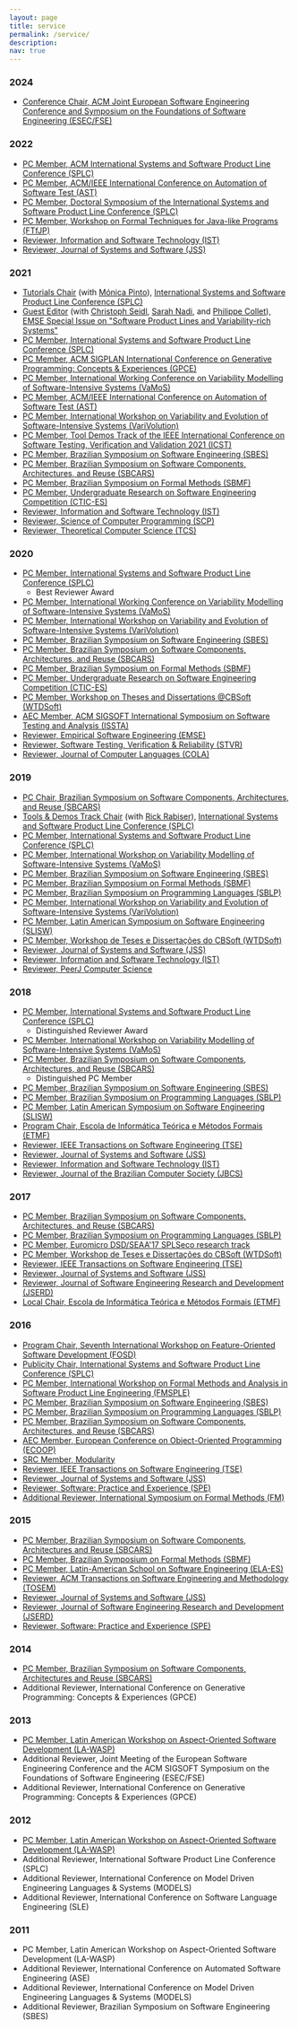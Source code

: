 ```yaml
---
layout: page
title: service
permalink: /service/
description: 
nav: true
---
```

<!-- {% comment %}
*
*  This loop loops through a collection called `collection_name`
*  and sorts it by the front matter variable `date` and than filters
*  the collection with `reverse` in reverse order
*
*  To make it work you first have to assign the data to a new string
*  called `sorted`.
*
<ul>
    {% assign sorted = site.collection_name | sort: 'date' | reverse %}
    {% for item in sorted %}
    <li>{{ item.title }}</li>
    {% endfor %}
</ul> -->
<!-- 
<div class="projects grid">

  {% assign sorted_projects = site.projects | sort: "importance" %}
  {% for project in sorted_projects %}
  <div class="grid-item">
    {% if project.redirect %}
    <a href="{{ project.redirect }}" target="_blank">
    {% else %}
    <a href="{{ project.url | relative_url }}">
    {% endif %}
      <div class="card hoverable">
        {% if project.img %}
        <img src="{{ project.img | relative_url }}" alt="project thumbnail">
        {% endif %}
        <div class="card-body">
          <h2 class="card-title text-lowercase">{{ project.title }}</h2>
          <p class="card-text">{{ project.description }}</p>
          <div class="row ml-1 mr-1 p-0">
            {% if project.github %}
            <div class="github-icon">
              <div class="icon" data-toggle="tooltip" title="Code Repository">
                <a href="{{ project.github }}" target="_blank"><i class="fab fa-github gh-icon"></i></a>
              </div>
              {% if project.github_stars %}
              <span class="stars" data-toggle="tooltip" title="GitHub Stars">
                <i class="fas fa-star"></i>
                <span id="{{ project.github_stars }}-stars"></span>
              </span>
              {% endif %}
            </div>
            {% endif %}
          </div>
        </div>
      </div>
    </a>
  </div>
{% endfor %}
</div> 
{% endcomment %} -->

### 2024

*   [Conference Chair, ACM Joint European Software Engineering Conference and Symposium on the Foundations of Software Engineering (ESEC/FSE)](https://www.esec-fse.org)

### 2022

*   [PC Member, ACM International Systems and Software Product Line Conference (SPLC)](https://2022.splc.net/committees/program-committees/)
*   [PC Member, ACM/IEEE International Conference on Automation of Software Test (AST)](https://conf.researchr.org/home/ast-2022)
*   [PC Member, Doctoral Symposium of the International Systems and Software Product Line Conference (SPLC)](http://splc2021.net/committees/program-committees)
*   [PC Member, Workshop on Formal Techniques for Java-like Programs (FTfJP)](https://2022.ecoop.org/track/ftfjp-2022)
*   [Reviewer, Information and Software Technology (IST)](https://www.journals.elsevier.com/information-and-software-technology)
*   [Reviewer, Journal of Systems and Software (JSS)](https://www.journals.elsevier.com/journal-of-systems-and-software/)

### 2021

*   [Tutorials Chair](http://splc2021.net/call-for-papers/call-for-tutorial-proposals) (with [Mónica Pinto](http://www.lcc.uma.es/~pinto/)), [International Systems and Software Product Line Conference (SPLC)](http://splc2021.net/call-for-papers/call-for-tutorial-proposals)
*   [Guest Editor](https://splc2020.net/call-for-papers/call-for-empirical-software-engineering-special-issue/) (with [Christoph Seidl](https://pure.itu.dk/portal/da/persons/christoph-seidl(fda8c630-1b0a-4910-ae2a-602850616275).html), [Sarah Nadi](https://sarahnadi.org/), and [Philippe Collet](https://www.i3s.unice.fr/Philippe_Collet/node/1)), [EMSE Special Issue on "Software Product Lines and Variability-rich Systems"](https://emsejournal.github.io/special_issues/2021_Software_Product_Lines_and_Variability-rich_Systems)
*   [PC Member, International Systems and Software Product Line Conference (SPLC)](http://splc2021.net/committees/program-committees)
*   [PC Member, ACM SIGPLAN International Conference on Generative Programming: Concepts & Experiences (GPCE)](https://conf.researchr.org/home/gpce-2021)
*   [PC Member, International Working Conference on Variability Modelling of Software-Intensive Systems (VaMoS)](https://vamos2021.fh-krems.ac.at/organisation/)
*   [PC Member, ACM/IEEE International Conference on Automation of Software Test (AST)](https://conf.researchr.org/home/icse-2021/ast-2021)
*   [PC Member, International Workshop on Variability and Evolution of Software-Intensive Systems (VariVolution)](https://sites.google.com/view/varivolution2021)
*   [PC Member, Tool Demos Track of the IEEE International Conference on Software Testing, Verification and Validation 2021 (ICST)](https://icst2021.icmc.usp.br/track/icst-2021-Tools-Demo-Track)
*   [PC Member, Brazilian Symposium on Software Engineering (SBES)](http://cbsoft2021.joinville.udesc.br/sbes-pesquisa.php)
*   [PC Member, Brazilian Symposium on Software Components, Architectures, and Reuse (SBCARS)](http://cbsoft2021.joinville.udesc.br/sbcars.php)
*   [PC Member, Brazilian Symposium on Formal Methods (SBMF)](https://sites.google.com/computacao.ufcg.edu.br/sbmf2021/)
*   [PC Member, Undergraduate Research on Software Engineering Competition (CTIC-ES)](http://cbsoft2021.joinville.udesc.br/index.php)
*   [Reviewer, Information and Software Technology (IST)](https://www.journals.elsevier.com/information-and-software-technology)
*   [Reviewer, Science of Computer Programming (SCP)](https://www.journals.elsevier.com/science-of-computer-programming)
*   [Reviewer, Theoretical Computer Science (TCS)](https://www.journals.elsevier.com/theoretical-computer-science)

### 2020

*   [PC Member, International Systems and Software Product Line Conference (SPLC)](http://splc2020.net/program-committees/)
    *   Best Reviewer Award
*   [PC Member, International Working Conference on Variability Modelling of Software-Intensive Systems (VaMoS)](https://vamos2020.dbse.iti.cs.ovgu.de/)
*   [PC Member, International Workshop on Variability and Evolution of Software-Intensive Systems (VariVolution)](https://sites.google.com/view/varivolution2020)
*   [PC Member, Brazilian Symposium on Software Engineering (SBES)](http://cbsoft2020.imd.ufrn.br/sbes-pesquisa.php)
*   [PC Member, Brazilian Symposium on Software Components, Architectures, and Reuse (SBCARS)](http://cbsoft2020.imd.ufrn.br/sbcars.php)
*   [PC Member, Brazilian Symposium on Formal Methods (SBMF)]()
*   [PC Member, Undergraduate Research on Software Engineering Competition (CTIC-ES)](http://cbsoft2020.imd.ufrn.br/sbes-ctic.php)
*   [PC Member, Workshop on Theses and Dissertations @CBSoft (WTDSoft)](http://cbsoft2020.imd.ufrn.br/wtdsoft.php)
*   [AEC Member, ACM SIGSOFT International Symposium on Software Testing and Analysis (ISSTA)](https://conf.researchr.org/track/issta-2020/issta-2020-artifact-evaluation)
*   [Reviewer, Empirical Software Engineering (EMSE)](https://www.springer.com/journal/10664)
*   [Reviewer, Software Testing, Verification & Reliability (STVR)](https://onlinelibrary.wiley.com/journal/10991689)
*   [Reviewer, Journal of Computer Languages (COLA)](https://www.journals.elsevier.com/journal-of-computer-languages)

### 2019

*   [PC Chair, Brazilian Symposium on Software Components, Architectures, and Reuse (SBCARS)](https://cbsoft2019.ufba.br/#/sbcars)
*   [Tools & Demos Track Chair](https://splc2019.net/call-for-papers/call-for-data-demonstrations-and-tools/) (with [Rick Rabiser](http://ase.jku.at/staff/rabiser/)), [International Systems and Software Product Line Conference (SPLC)](https://splc2019.net/call-for-papers/call-for-data-demonstrations-and-tools/)
*   [PC Member, International Systems and Software Product Line Conference (SPLC)](https://splc2019.net/program-committees/)
*   [PC Member, International Workshop on Variability Modelling of Software-Intensive Systems (VaMoS)](https://vamos2019.github.io/organisation/)
*   [PC Member, Brazilian Symposium on Software Engineering (SBES)](https://cbsoft2019.ufba.br/#/sbesresearchtrack)
*   [PC Member, Brazilian Symposium on Formal Methods (SBMF)](https://www.ime.usp.br/~sbmf2019/organisation/)
*   [PC Member, Brazilian Symposium on Programming Languages (SBLP)](https://cbsoft2019.ufba.br/#/sblp)
*   [PC Member, International Workshop on Variability and Evolution of Software-Intensive Systems (VariVolution)](https://sites.google.com/view/varivolution2019)
*   [PC Member, Latin American Symposium on Software Engineering (SLISW)](http://clei2019.utp.ac.pa/en/#simposios)
*   [PC Member, Workshop de Teses e Dissertações do CBSoft (WTDSoft)](https://cbsoft2019.ufba.br/#/wtdsoft)
*   [Reviewer, Journal of Systems and Software (JSS)](https://www.journals.elsevier.com/journal-of-systems-and-software/)
*   [Reviewer, Information and Software Technology (IST)](https://www.journals.elsevier.com/information-and-software-technology)
*   [Reviewer, PeerJ Computer Science](https://peerj.com/computer-science/)

### 2018

*   [PC Member, International Systems and Software Product Line Conference (SPLC)](http://splc2018.net/)
    *   Distinguished Reviewer Award
*   [PC Member, International Workshop on Variability Modelling of Software-Intensive Systems (VaMoS)](https://vamos2018.wordpress.com/)
*   [PC Member, Brazilian Symposium on Software Components, Architectures, and Reuse (SBCARS)](http://cbsoft2018.icmc.usp.br)
    *   Distinguished PC Member
*   [PC Member, Brazilian Symposium on Software Engineering (SBES)](http://cbsoft2018.icmc.usp.br)
*   [PC Member, Brazilian Symposium on Programming Languages (SBLP)](http://cbsoft2018.icmc.usp.br)
*   [PC Member, Latin American Symposium on Software Engineering (SLISW)](http://cleilaclo2018.mackenzie.br/pt/clei-2018/symposia/slisw.html)
*   [Program Chair, Escola de Informática Teórica e Métodos Formais (ETMF)](#)
*   [Reviewer, IEEE Transactions on Software Engineering (TSE)](https://www.computer.org/web/tse)
*   [Reviewer, Journal of Systems and Software (JSS)](https://www.journals.elsevier.com/journal-of-systems-and-software/)
*   [Reviewer, Information and Software Technology (IST)](https://www.journals.elsevier.com/information-and-software-technology)
*   [Reviewer, Journal of the Brazilian Computer Society (JBCS)](https://journal-bcs.springeropen.com)

### 2017

*   [PC Member, Brazilian Symposium on Software Components, Architectures, and Reuse (SBCARS)](http://www.lia.ufc.br/~cbsoft2017/en/xi-sbcars/chamada-de-trabalhos/)
*   [PC Member, Brazilian Symposium on Programming Languages (SBLP)](http://www.lia.ufc.br/~cbsoft2017/xxi-sblp/)
*   [PC Member, Euromicro DSD/SEAA'17 SPLSeco research track](http://dsd-seaa2017.ocg.at/splseco2017.html)
*   [PC Member, Workshop de Teses e Dissertações do CBSoft (WTDSoft)](http://www.lia.ufc.br/~cbsoft2017/cbsoft/wtdsoft/)
*   [Reviewer, IEEE Transactions on Software Engineering (TSE)](https://www.computer.org/web/tse)
*   [Reviewer, Journal of Systems and Software (JSS)](https://www.journals.elsevier.com/journal-of-systems-and-software/)
*   [Reviewer, Journal of Software Engineering Research and Development (JSERD)](https://jserd.springeropen.com/)
*   [Local Chair, Escola de Informática Teórica e Métodos Formais (ETMF)](http://sbmf2017.cin.ufpe.br/)

### 2016

*   [Program Chair, Seventh International Workshop on Feature-Oriented Software Development (FOSD)](http://2016.splashcon.org/track/fosd2016)
*   [Publicity Chair, International Systems and Software Product Line Conference (SPLC)](http://www.splc2016.net/org.html)
*   [PC Member, International Workshop on Formal Methods and Analysis in Software Product Line Engineering (FMSPLE)](https://www.tu-braunschweig.de/isf/events/fmsple16)
*   [PC Member, Brazilian Symposium on Software Engineering (SBES)](http://cbsoft.org/sbes2016/organizing-committee?lang=en)
*   [PC Member, Brazilian Symposium on Programming Languages (SBLP)](http://cbsoft.org/sblp2016/committee)
*   [PC Member, Brazilian Symposium on Software Components, Architectures, and Reuse (SBCARS)](http://cbsoft.org/sbcars2016/committee)
*   [AEC Member, European Conference on Object-Oriented Programming (ECOOP)](http://2016.ecoop.org/committee/ecoop-2016-artifact-evaluation-committee)
*   [SRC Member, Modularity](http://2016.modularity.info/track/src)
*   [Reviewer, IEEE Transactions on Software Engineering (TSE)](https://www.computer.org/web/tse)
*   [Reviewer, Journal of Systems and Software (JSS)](https://www.journals.elsevier.com/journal-of-systems-and-software/)
*   [Reviewer, Software: Practice and Experience (SPE)](http://onlinelibrary.wiley.com/journal/10.1002/(ISSN)1097-024X)
*   [Additional Reviewer, International Symposium on Formal Methods (FM)](http://fm2016.cs.ucy.ac.cy/)

### 2015

*   [PC Member, Brazilian Symposium on Software Components, Architectures and Reuse (SBCARS)](http://cbsoft.org/sbcars2015/committees)
*   [PC Member, Brazilian Symposium on Formal Methods (SBMF)](http://cbsoft.org/sbmf2015/committees)
*   [PC Member, Latin-American School on Software Engineering (ELA-ES)](http://www.inf.ufrgs.br/elaes2015/?page_id=68)
*   [Reviewer, ACM Transactions on Software Engineering and Methodology (TOSEM)](http://tosem.acm.org/)
*   [Reviewer, Journal of Systems and Software (JSS)](https://www.journals.elsevier.com/journal-of-systems-and-software/)
*   [Reviewer, Journal of Software Engineering Research and Development (JSERD)](https://jserd.springeropen.com/)
*   [Reviewer, Software: Practice and Experience (SPE)](http://onlinelibrary.wiley.com/journal/10.1002/(ISSN)1097-024X)

### 2014

*   [PC Member, Brazilian Symposium on Software Components, Architectures and Reuse (SBCARS)](http://www.ic.ufal.br/evento/cbsoft2014/en/committees-sbcars.html)
*   Additional Reviewer, International Conference on Generative Programming: Concepts & Experiences (GPCE)

### 2013

*   [PC Member, Latin American Workshop on Aspect-Oriented Software Development (LA-WASP)](http://www2.dc.ufscar.br/~lawasp/2013/committess2013.html)
*   Additional Reviewer, Joint Meeting of the European Software Engineering Conference and the ACM SIGSOFT Symposium on the Foundations of Software Engineering (ESEC/FSE)
*   Additional Reviewer, International Conference on Generative Programming: Concepts & Experiences (GPCE)

### 2012

*   [PC Member, Latin American Workshop on Aspect-Oriented Software Development (LA-WASP)](http://www2.dc.ufscar.br/~lawasp/2012/committess2012.html)
*   Additional Reviewer, International Software Product Line Conference (SPLC)
*   Additional Reviewer, International Conference on Model Driven Engineering Languages & Systems (MODELS)
*   Additional Reviewer, International Conference on Software Language Engineering (SLE)

### 2011

*   PC Member, Latin American Workshop on Aspect-Oriented Software Development (LA-WASP)
*   Additional Reviewer, International Conference on Automated Software Engineering (ASE)
*   Additional Reviewer, International Conference on Model Driven Engineering Languages & Systems (MODELS)
*   Additional Reviewer, Brazilian Symposium on Software Engineering (SBES)